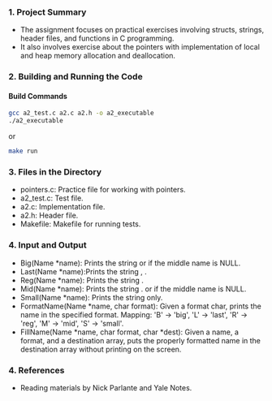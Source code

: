 ### 1. Project Summary
- The assignment focuses on practical exercises involving structs, strings, header files, and functions in C programming. 
- It also involves exercise about the pointers with implementation of local and heap memory allocation and deallocation.

### 2. Building and Running the Code
#### Build Commands
```bash
gcc a2_test.c a2.c a2.h -o a2_executable
./a2_executable
```
or 
```bash
make run
```
### 3. Files in the Directory
- pointers.c: Practice file for working with pointers.
- a2_test.c: Test file.
- a2.c: Implementation file.
- a2.h: Header file.
- Makefile: Makefile for running tests.

### 4. Input and Output
- Big(Name *name): Prints the string <first> <middle> <last> or <first> <last> if the middle name is NULL.
- Last(Name *name):Prints the string <last>, <first>.
- Reg(Name *name): Prints the string <first> <last>.
- Mid(Name *name): Prints the string <first> <middle-initial>. <last> or <first> <last> if the middle name is NULL.
- Small(Name *name): Prints the string <first> only.
- FormatName(Name *name, char format): Given a format char, prints the name in the specified format. Mapping: 'B' -> 'big', 'L' -> 'last', 'R' -> 'reg', 'M' -> 'mid', 'S' -> 'small'.
- FillName(Name *name, char format, char *dest): Given a name, a format, and a destination array, puts the properly formatted name in the destination array without printing on the screen.

### 4. References
- Reading materials by Nick Parlante and Yale Notes.
